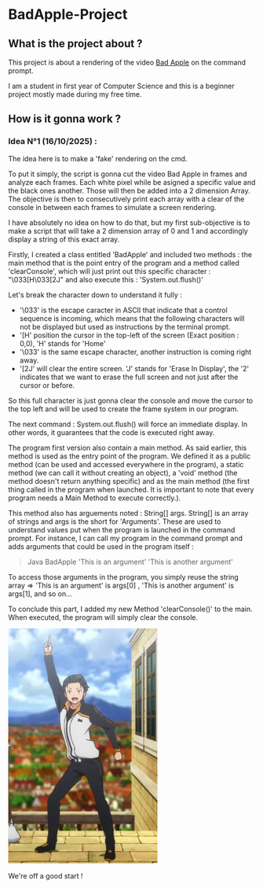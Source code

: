 # BadApple-Project

## What is the project about ? 

This project is about a rendering of the video [Bad Apple](https://www.youtube.com/watch?v=FtutLA63Cp8&list=RDFtutLA63Cp8&start_radio=1) on the command prompt.

I am a student in first year of Computer Science and this is a beginner project mostly made during my free time.

## How is it gonna work ?

### Idea N°1 (16/10/2025) :

The idea here is to make a 'fake' rendering on the cmd.

To put it simply, the script is gonna cut the video Bad Apple in frames and analyze each frames.
Each white pixel while be asigned a specific value and the black ones another. Those will then be added into a 2 dimension Array.
The objective is then to consecutively print each array with a clear of the console in between each frames to simulate a screen rendering.

I have absolutely no idea on how to do that, but my first sub-objective is to make a script that will take a 2 dimension array of 0 and 1 and accordingly display a string of this exact array. 

Firstly, I created a class entitled 'BadApple' and included two methods : the main method that is the point entry of the program and a method called 'clearConsole', which will just print out this specific character : "\033[H\033[2J" and also execute this : 'System.out.flush()'

Let's break the character down to understand it fully :

- '\033' is the escape caracter in ASCII that indicate that a control sequence is incoming, which means that the following characters will not be displayed but used as instructions by the terminal prompt.
- '[H' position the cursor in the top-left of the screen (Exact position : 0,0), 'H' stands for 'Home'
- '\033' is the same escape character, another instruction is coming right away.
- '[2J' will clear the entire screen. 'J' stands for 'Erase In Display', the '2' indicates that we want to erase the full screen and not just after the cursor or before.

So this full character is just gonna clear the console and move the cursor to the top left and will be used to create the frame system in our program.

The next command : System.out.flush() will force an immediate display. In other words, it guarantees that the code is executed right away. 

The program first version also contain a main method. As said earlier, this method is used as the entry point of the program. We defined it as a public method (can be used and accessed everywhere in the program), a static method (we can call it without creating an object), a 'void' method (the method doesn't return anything specific) and as the main method (the first thing called in the program when launched. It is important to note that every program needs a Main Method to execute correctly.).

This method also has arguements noted : String[] args.
String[] is an array of strings and args is the short for 'Arguments'. These are used to understand values put when the program is launched in the command prompt.
For instance, I can call my program in the command prompt and adds arguments that could be used in the program itself : 

> Java BadApple 'This is an argument' 'This is another argument'

To access those arguments in the program, you simply reuse the string array => 'This is an argument' is args[0] , 'This is another argument' is args[1], and so on...

To conclude this part, I added my new Method 'clearConsole()' to the main. When executed, the program will simply clear the console.

![Victory!](/Images/Victory.png)

We're off a good start !
